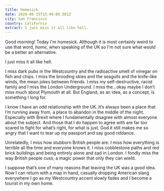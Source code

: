 ```yaml
---
title: Homesick
date: 2020-06-15T15:49:09.581Z
city: San Francisco
country: California
extract: I just miss it all like hell.
---
```

Good morning! Today I'm homesick. Although it is most certainly weird to use that word, _home_, when speaking of the UK so I'm not sure what would be a better an alternative. 

I just miss it all like hell.

I miss dark pubs in the Westcountry and the radioactive smell of vinegar on fish and chips. I miss the brooding skies and the seagulls and the knife-like winds, the mean jokes between friends. I miss my self-destructive, racist family and I miss the London Underground. I miss the...okay maybe I don’t miss much about Plymouth at all. But England, as an idea, as a concept, is something I long for. 

I know I have an odd relationship with the UK. It’s always been a place that I’m running away from, a place to abandon in the middle of the night. Especially with Brexit where I fundamentally disagree with almost everyone about the subject. And those that I do happen to agree with are far too scared to fight for what’s right, for what is just. God it still makes me so angry that I want to tear up my passport and say good riddance.

Unrelatedly, I miss how stubborn British people are. I miss how everything is terrible all the time and everyone knows it. I miss cobblestone paths and red brick buildings and being entirely alone and sad in London. I fondly miss the way British people cuss; a magic power that only they can wield.

I suppose that’s one of many reasons that leaving the UK was a good idea. Now I can return with a map in hand, casually dropping American slang everywhere I go as my Westcountry accent slowly fades and I become a tourist in my own home.

